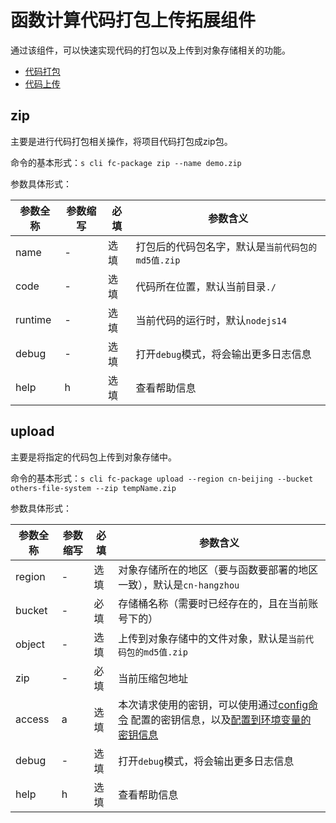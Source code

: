 # 函数计算代码打包上传拓展组件

通过该组件，可以快速实现代码的打包以及上传到对象存储相关的功能。

- [代码打包](#zip)
- [代码上传](#upload)

## zip

主要是进行代码打包相关操作，将项目代码打包成zip包。

命令的基本形式：`s cli fc-package zip --name demo.zip`

参数具体形式：

| 参数全称   | 参数缩写 | 必填 | 参数含义                                                     |
| ---------- | -------- | -------------- | ------------------------------------------------------------ |
| name       | -        | 选填           | 打包后的代码包名字，默认是`当前代码包的md5值.zip`                          |
| code | -        | 选填           | 代码所在位置，默认当前目录`./`                                        |
| runtime | -       | 选填           | 当前代码的运行时，默认`nodejs14`                                        |
| debug      | -        | 选填           | 打开`debug`模式，将会输出更多日志信息                        |
| help       | h        | 选填           | 查看帮助信息                                                 |

## upload

主要是将指定的代码包上传到对象存储中。

命令的基本形式：`s cli fc-package upload --region cn-beijing --bucket others-file-system --zip tempName.zip`

参数具体形式：

| 参数全称   | 参数缩写 |必填 | 参数含义                                                     |
| ---------- | -------- | -------------- | ------------------------------------------------------------ |
| region       | -        | 选填           | 对象存储所在的地区（要与函数要部署的地区一致），默认是`cn-hangzhou`                           |
| bucket | -        | 必填           | 存储桶名称（需要时已经存在的，且在当前账号下的）                                     |
| object | -        | 选填           | 上传到对象存储中的文件对象，默认是`当前代码包的md5值.zip`                                        |
| zip | -        | 必填           | 当前压缩包地址                                     |
| access     | a        | 选填           | 本次请求使用的密钥，可以使用通过[config命令](https://github.com/Serverless-Devs/Serverless-Devs/tree/master/docs/zh/command/config.md#config-add-命令) 配置的密钥信息，以及[配置到环境变量的密钥信息](https://github.com/Serverless-Devs/Serverless-Devs/tree/master/docs/zh/command/config.md#通过环境变量配置密钥信息) |
| debug      | -        | 选填           | 打开`debug`模式，将会输出更多日志信息                        |
| help       | h        | 选填           | 查看帮助信息                                                 |
